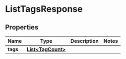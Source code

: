 

# ListTagsResponse


## Properties

| Name | Type | Description | Notes |
|------------ | ------------- | ------------- | -------------|
|**tags** | [**List&lt;TagCount&gt;**](TagCount.md) |  |  |



